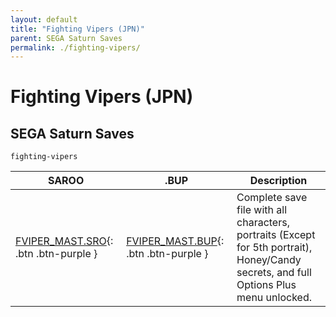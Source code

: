 ```yaml
---
layout: default
title: "Fighting Vipers (JPN)"
parent: SEGA Saturn Saves
permalink: ./fighting-vipers/
---
```

# Fighting Vipers (JPN)

## SEGA Saturn Saves

`fighting-vipers`

| SAROO | .BUP | Description |
|------|----------|-------------|
| [FVIPER_MAST.SRO](FVIPER_MAST.SRO){: .btn .btn-purple } | [FVIPER_MAST.BUP](FVIPER_MAST.BUP){: .btn .btn-purple } | Complete save file with all characters, portraits (Except for 5th portrait), Honey/Candy secrets, and full Options Plus menu unlocked. |
